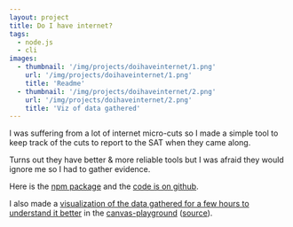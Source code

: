 ```yaml
---
layout: project
title: Do I have internet?
tags:
  - node.js
  - cli
images:
  - thumbnail: '/img/projects/doihaveinternet/1.png'
    url: '/img/projects/doihaveinternet/1.png'
    title: 'Readme'
  - thumbnail: '/img/projects/doihaveinternet/2.png'
    url: '/img/projects/doihaveinternet/2.png'
    title: 'Viz of data gathered'
---
```


I was suffering from a lot of internet micro-cuts so I made a simple tool to
keep track of the cuts to report to the SAT when they came along.

Turns out they have better & more reliable tools but I was afraid they would
ignore me so I had to gather evidence.

Here is the [npm package][npm] and the [code is on github][code].

I also made a [visualization of the data gathered for a few hours to understand
it better][demo] in the [canvas-playground][canvas-playground]
([source][viz-source]).

[npm]: https://www.npmjs.com/package/do-i-have-internet
[demo]: https://chimeces.com/canvas-playground/time-internet-down/
[code]: https://github.com/joakin/doihaveinternet
[canvas-playground]: https://chimeces.com/projects/2015/01/10/canvas-playground/
[viz-source]: https://github.com/joakin/canvas-playground/blob/master/lib/demos/time-internet-down/index.js
